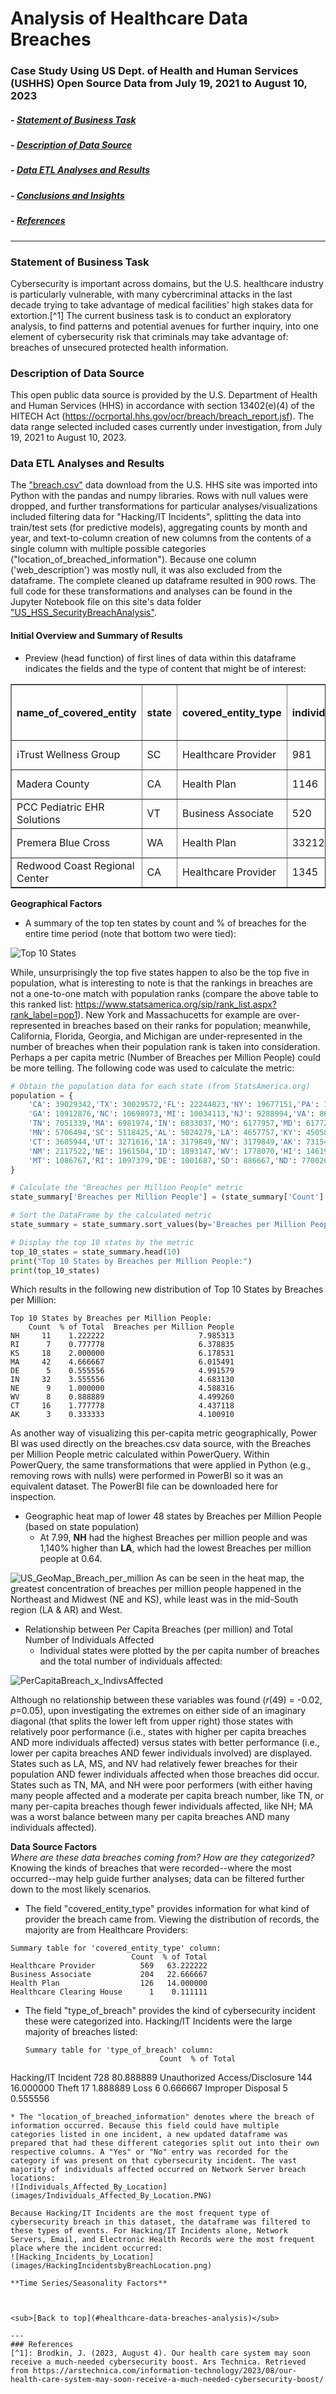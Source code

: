 <a id="healthcare-data-breaches-analysis"></a>
# Analysis of Healthcare Data Breaches 
### Case Study Using US Dept. of Health and Human Services (USHHS) Open Source Data from July 19, 2021 to August 10, 2023  
##### - [Statement of Business Task](#statement-of-business-task)
##### - [Description of Data Source](#description-of-data-source)
##### - [Data ETL Analyses and Results](#data-etl-analyses-and-results)
##### - [Conclusions and Insights](#conclusions-and-insights)
##### - [References](#references)
---
### Statement of Business Task
Cybersecurity is important across domains, but the U.S. healthcare industry is particularly vulnerable, with many cybercriminal attacks in the last decade trying to take advantage of medical facilities' high stakes data for extortion.[^1] The current business task is to conduct an exploratory analysis, to find patterns and potential avenues for further inquiry, into one element of cybersecurity risk that criminals may take advantage of: breaches of unsecured protected health information.  

### Description of Data Source
This open public data source is provided by the U.S. Department of Health and Human Services (HHS) in accordance with section 13402(e)(4) of the HITECH Act (https://ocrportal.hhs.gov/ocr/breach/breach_report.jsf).
The data range selected included cases currently under investigation, from July 19, 2021 to August 10, 2023.  

### Data ETL Analyses and Results
The ["breach.csv"](data/breach_report.csv) data download from the U.S. HHS site was imported into Python with the pandas and numpy libraries. Rows with null values were dropped, and further transformations for particular analyses/visualizations included filtering data for "Hacking/IT Incidents", splitting the data into train/test sets (for predictive models), aggregating counts by month and year, and text-to-column creation of new columns from the contents of a single column with multiple possible categories ("location_of_breached_information"). Because one column ('web_description') was mostly null, it was also excluded from the dataframe. The complete cleaned up dataframe resulted in 900 rows. The full code for these transformations and analyses can be found in the Jupyter Notebook file on this site's data folder ["US_HSS_SecurityBreachAnalysis"](data/US_HSS_SecurityBreachAnalysis.ipynb).  

#### Initial Overview and Summary of Results  
  * Preview (head function) of first lines of data within this dataframe indicates the fields and the type of content that might be of interest:  

<table border="1" class="dataframe">
  <thead>
    <tr style="text-align: right;">
      <th>name_of_covered_entity</th>
      <th>state</th>
      <th>covered_entity_type</th>
      <th>individuals_affected</th>
      <th>breach_submission_date</th>
      <th>type_of_breach</th>
      <th>location_of_breached_information</th>
      <th>business_associate_present</th>
      <th>Email</th>
      <th>Network Server</th>
      <th>Other</th>
      <th>Paper/Films</th>
      <th>Desktop Computer</th>
      <th>Electronic Medical Record</th>
      <th>Laptop</th>
      <th>Other Portable Electronic Device</th>
    </tr>
  </thead>
  <tbody>
    <tr>
      <td>iTrust Wellness Group</td>
      <td>SC</td>
      <td>Healthcare Provider</td>
      <td>981</td>
      <td>8/10/2023</td>
      <td>Hacking/IT Incident</td>
      <td>Email</td>
      <td>No</td>
      <td>1</td>
      <td>0</td>
      <td>0</td>
      <td>0</td>
      <td>0</td>
      <td>0</td>
      <td>0</td>
      <td>0</td>
    </tr>
    <tr>
      <td>Madera County</td>
      <td>CA</td>
      <td>Health Plan</td>
      <td>1146</td>
      <td>8/9/2023</td>
      <td>Unauthorized Access/Disclosure</td>
      <td>Email</td>
      <td>No</td>
      <td>1</td>
      <td>0</td>
      <td>0</td>
      <td>0</td>
      <td>0</td>
      <td>0</td>
      <td>0</td>
      <td>0</td>
    </tr>
    <tr>
      <td>PCC Pediatric EHR Solutions</td>
      <td>VT</td>
      <td>Business Associate</td>
      <td>520</td>
      <td>8/9/2023</td>
      <td>Unauthorized Access/Disclosure</td>
      <td>Email</td>
      <td>Yes</td>
      <td>1</td>
      <td>0</td>
      <td>0</td>
      <td>0</td>
      <td>0</td>
      <td>0</td>
      <td>0</td>
      <td>0</td>
    </tr>
    <tr>
      <td>Premera Blue Cross</td>
      <td>WA</td>
      <td>Health Plan</td>
      <td>33212</td>
      <td>8/8/2023</td>
      <td>Hacking/IT Incident</td>
      <td>Network Server</td>
      <td>Yes</td>
      <td>0</td>
      <td>1</td>
      <td>0</td>
      <td>0</td>
      <td>0</td>
      <td>0</td>
      <td>0</td>
      <td>0</td>
    </tr>
    <tr>
      <td>Redwood Coast Regional Center</td>
      <td>CA</td>
      <td>Healthcare Provider</td>
      <td>1345</td>
      <td>8/7/2023</td>
      <td>Hacking/IT Incident</td>
      <td>Email</td>
      <td>No</td>
      <td>1</td>
      <td>0</td>
      <td>0</td>
      <td>0</td>
      <td>0</td>
      <td>0</td>
      <td>0</td>
      <td>0</td>
    </tr>
  </tbody>
</table>

**Geographical Factors**    

  * A summary of the top ten states by count and % of breaches for the entire time period (note that bottom two were tied):
    
 ![Top 10 States](images/Top10States.PNG)  
 
While, unsurprisingly the top five states happen to also be the top five in population, what is interesting to note is that the rankings in breaches are not a one-to-one match with population ranks (compare the above table to this ranked list: https://www.statsamerica.org/sip/rank_list.aspx?rank_label=pop1). New York and Massachucetts for example are over-represented in breaches based on their ranks for population; meanwhile, California, Florida, Georgia, and Michigan are under-represented in the number of breaches when their population rank is taken into consideration.  
Perhaps a per capita metric (Number of Breaches per Million People) could be more telling. The following code was used to calculate the metric:  
```python
# Obtain the population data for each state (from StatsAmerica.org)
population = {
    'CA': 39029342,'TX': 30029572,'FL': 22244823,'NY': 19677151,'PA': 12972008,'IL': 12812032,'OH': 11756058,
    'GA': 10912876,'NC': 10698973,'MI': 10034113,'NJ': 9288994,'VA': 8683619,'WA': 7785786,'AZ': 7359197,
    'TN': 7051339,'MA': 6981974,'IN': 6833037,'MO': 6177957,'MD': 6177224,'WI': 5893718,'CO': 5773714,
    'MN': 5706494,'SC': 5118425,'AL': 5024279,'LA': 4657757,'KY': 4505836,'OR': 4237256,'OK': 3959353,
    'CT': 3605944,'UT': 3271616,'IA': 3179849,'NV': 3179849,'AK': 731545,'MS': 2965997,'KS': 2913314,
    'NM': 2117522,'NE': 1961504,'ID': 1893147,'WV': 1778070,'HI': 1461933,'NH': 1377529,'ME': 1377529,
    'MT': 1086767,'RI': 1097379,'DE': 1001687,'SD': 886667,'ND': 770026,'DC': 705749,'VT': 643503
}

# Calculate the "Breaches per Million People" metric
state_summary['Breaches per Million People'] = (state_summary['Count'] / state_summary.index.map(population)) * 1_000_000

# Sort the DataFrame by the calculated metric
state_summary = state_summary.sort_values(by='Breaches per Million People', ascending=False)

# Display the top 10 states by the metric
top_10_states = state_summary.head(10)
print("Top 10 States by Breaches per Million People:")
print(top_10_states)
```
Which results in the following new distribution of Top 10 States by Breaches per Million:  
```
Top 10 States by Breaches per Million People:
    Count  % of Total  Breaches per Million People
NH     11    1.222222                     7.985313
RI      7    0.777778                     6.378835
KS     18    2.000000                     6.178531
MA     42    4.666667                     6.015491
DE      5    0.555556                     4.991579
IN     32    3.555556                     4.683130
NE      9    1.000000                     4.588316
WV      8    0.888889                     4.499260
CT     16    1.777778                     4.437118
AK      3    0.333333                     4.100910
```
As another way of visualizing this per-capita metric geographically, Power BI was used directly on the breaches.csv data source, with the Breaches per Million People metric calculated within PowerQuery. Within PowerQuery, the same transformations that were applied in Python (e.g., removing rows with nulls) were performed in PowerBI so it was an equivalent dataset. The PowerBI file can be downloaded here for inspection.

* Geographic heat map of lower 48 states by Breaches per Million People (based on state population)  
  - At 7.99, **NH** had the highest Breaches per million people and was 1,140% higher than **LA**, which had the lowest Breaches per million people at 0.64.
   
![US_GeoMap_Breach_per_million](images/US_GeoMap_Breach_per_million.PNG)
As can be seen in the heat map, the greatest concentration of breaches per million people happened in the Northeast and Midwest (NE and KS), while least was in the mid-South region (LA & AR) and West.

* Relationship between Per Capita Breaches (per million) and Total Number of Individuals Affected
  - Individual states were plotted by the per capita number of breaches and the total number of individuals affected:
    
 ![PerCapitaBreach_x_IndivsAffected](images/PerCapitaBreach_x_IndivsAffected.PNG)

Although no relationship between these variables was found (*r*(49) = -0.02, *p*=0.05), upon investigating the extremes on either side of an imaginary diagonal (that splits the lower left from upper right)  those states with relatively poor performance (i.e., states with higher per capita breaches AND more individuals affected) versus states with better performance (i.e., lower per capita breaches AND fewer individuals involved) are displayed.  
States such as LA, MS, and NV had relatively fewer breaches for their population AND fewer individuals affected when those breaches did occur. States such as TN, MA, and NH were poor performers (with either having many people affected and a moderate per capita breach number, like TN, or many per-capita breaches though fewer individuals affected, like NH; MA was a worst balance between many per capita breaches AND many individuals affected).  

**Data Source Factors**  
*Where are these data breaches coming from? How are they categorized?*
Knowing the kinds of breaches that were recorded--where the most occurred--may help guide further analyses; data can be filtered further down to the most likely scenarios.  
* The field "covered_entity_type" provides information for what kind of provider the breach came from. Viewing the distribution of records, the majority are from Healthcare Providers:
```
Summary table for 'covered_entity_type' column:
                           Count  % of Total
Healthcare Provider          569   63.222222
Business Associate           204   22.666667
Health Plan                  126   14.000000
Healthcare Clearing House      1    0.111111
```
* The field "type_of_breach" provides the kind of cybersecurity incident these were categorized into. Hacking/IT Incidents were the large majority of breaches listed:
  ```
  Summary table for 'type_of_breach' column:
                                Count  % of Total
Hacking/IT Incident               728   80.888889
Unauthorized Access/Disclosure    144   16.000000
Theft                              17    1.888889
Loss                                6    0.666667
Improper Disposal                   5    0.555556
```
* The "location_of_breached_information" denotes where the breach of information occurred. Because this field could have multiple categories listed in one incident, a new updated dataframe was prepared that had these different categories split out into their own respective columns. A "Yes" or "No" entry was recorded for the category if was present on that cybersecurity incident. The vast majority of individuals affected occurred on Network Server breach locations:
![Individuals_Affected_By_Location](images/Individuals_Affected_By_Location.PNG)

Because Hacking/IT Incidents are the most frequent type of cybersecurity breach in this dataset, the dataframe was filtered to these types of events. For Hacking/IT Incidents alone, Network Servers, Email, and Electronic Health Records were the most frequent place where the incident occurred:
![Hacking_Incidents_by_Location](images/HackingIncidentsbyBreachLocation.png)

**Time Series/Seasonality Factors**  



<sub>[Back to top](#healthcare-data-breaches-analysis)</sub>

---
### References 
[^1]: Brodkin, J. (2023, August 4). Our health care system may soon receive a much-needed cybersecurity boost. Ars Technica. Retrieved from https://arstechnica.com/information-technology/2023/08/our-health-care-system-may-soon-receive-a-much-needed-cybersecurity-boost/
